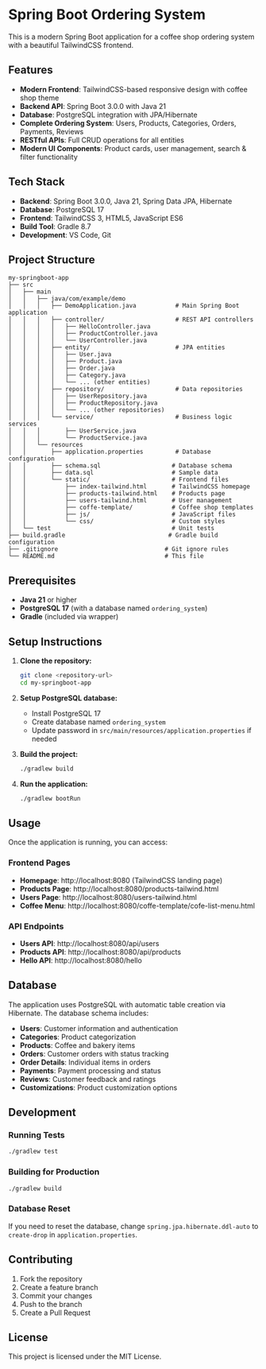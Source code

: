 # Spring Boot Ordering System

This is a modern Spring Boot application for a coffee shop ordering system with a beautiful TailwindCSS frontend.

## Features

- **Modern Frontend**: TailwindCSS-based responsive design with coffee shop theme
- **Backend API**: Spring Boot 3.0.0 with Java 21
- **Database**: PostgreSQL integration with JPA/Hibernate
- **Complete Ordering System**: Users, Products, Categories, Orders, Payments, Reviews
- **RESTful APIs**: Full CRUD operations for all entities
- **Modern UI Components**: Product cards, user management, search & filter functionality

## Tech Stack

- **Backend**: Spring Boot 3.0.0, Java 21, Spring Data JPA, Hibernate
- **Database**: PostgreSQL 17
- **Frontend**: TailwindCSS 3, HTML5, JavaScript ES6
- **Build Tool**: Gradle 8.7
- **Development**: VS Code, Git

## Project Structure

```
my-springboot-app
├── src
│   ├── main
│   │   ├── java/com/example/demo
│   │   │   ├── DemoApplication.java           # Main Spring Boot application
│   │   │   ├── controller/                    # REST API controllers
│   │   │   │   ├── HelloController.java
│   │   │   │   ├── ProductController.java
│   │   │   │   └── UserController.java
│   │   │   ├── entity/                        # JPA entities
│   │   │   │   ├── User.java
│   │   │   │   ├── Product.java
│   │   │   │   ├── Order.java
│   │   │   │   ├── Category.java
│   │   │   │   └── ... (other entities)
│   │   │   ├── repository/                    # Data repositories
│   │   │   │   ├── UserRepository.java
│   │   │   │   ├── ProductRepository.java
│   │   │   │   └── ... (other repositories)
│   │   │   └── service/                       # Business logic services
│   │   │       ├── UserService.java
│   │   │       └── ProductService.java
│   │   └── resources
│   │       ├── application.properties         # Database configuration
│   │       ├── schema.sql                    # Database schema
│   │       ├── data.sql                      # Sample data
│   │       └── static/                       # Frontend files
│   │           ├── index-tailwind.html       # TailwindCSS homepage
│   │           ├── products-tailwind.html    # Products page
│   │           ├── users-tailwind.html       # User management
│   │           ├── coffe-template/           # Coffee shop templates
│   │           ├── js/                       # JavaScript files
│   │           └── css/                      # Custom styles
│   └── test                                  # Unit tests
├── build.gradle                             # Gradle build configuration
├── .gitignore                              # Git ignore rules
└── README.md                               # This file
```

## Prerequisites

- **Java 21** or higher
- **PostgreSQL 17** (with a database named `ordering_system`)
- **Gradle** (included via wrapper)

## Setup Instructions

1. **Clone the repository:**
   ```bash
   git clone <repository-url>
   cd my-springboot-app
   ```

2. **Setup PostgreSQL database:**
   - Install PostgreSQL 17
   - Create database named `ordering_system`
   - Update password in `src/main/resources/application.properties` if needed

3. **Build the project:**
   ```bash
   ./gradlew build
   ```

4. **Run the application:**
   ```bash
   ./gradlew bootRun
   ```

## Usage

Once the application is running, you can access:

### Frontend Pages
- **Homepage**: http://localhost:8080 (TailwindCSS landing page)
- **Products Page**: http://localhost:8080/products-tailwind.html
- **Users Page**: http://localhost:8080/users-tailwind.html
- **Coffee Menu**: http://localhost:8080/coffe-template/cofe-list-menu.html

### API Endpoints
- **Users API**: http://localhost:8080/api/users
- **Products API**: http://localhost:8080/api/products
- **Hello API**: http://localhost:8080/hello

## Database

The application uses PostgreSQL with automatic table creation via Hibernate. The database schema includes:

- **Users**: Customer information and authentication
- **Categories**: Product categorization
- **Products**: Coffee and bakery items
- **Orders**: Customer orders with status tracking
- **Order Details**: Individual items in orders
- **Payments**: Payment processing and status
- **Reviews**: Customer feedback and ratings
- **Customizations**: Product customization options

## Development

### Running Tests
```bash
./gradlew test
```

### Building for Production
```bash
./gradlew build
```

### Database Reset
If you need to reset the database, change `spring.jpa.hibernate.ddl-auto` to `create-drop` in `application.properties`.

## Contributing

1. Fork the repository
2. Create a feature branch
3. Commit your changes
4. Push to the branch
5. Create a Pull Request

## License

This project is licensed under the MIT License.